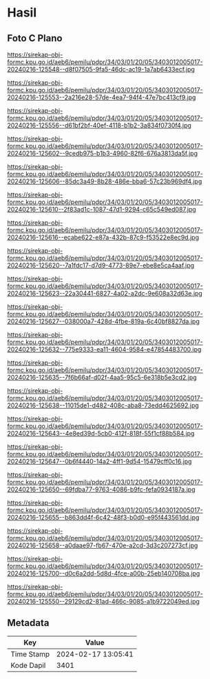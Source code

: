 # Hasil

## Foto C Plano

https://sirekap-obj-formc.kpu.go.id/aeb6/pemilu/pdpr/34/03/01/20/05/3403012005017-20240216-125548--d8f07505-9fa5-46dc-ac19-1a7ab6433ecf.jpg

https://sirekap-obj-formc.kpu.go.id/aeb6/pemilu/pdpr/34/03/01/20/05/3403012005017-20240216-125553--2a216e28-57de-4ea7-94f4-47e7bc413cf9.jpg

https://sirekap-obj-formc.kpu.go.id/aeb6/pemilu/pdpr/34/03/01/20/05/3403012005017-20240216-125556--d61bf2bf-40ef-4118-b1b2-3a834f0730f4.jpg

https://sirekap-obj-formc.kpu.go.id/aeb6/pemilu/pdpr/34/03/01/20/05/3403012005017-20240216-125602--9cedb975-b1b3-4960-82f6-676a3813da5f.jpg

https://sirekap-obj-formc.kpu.go.id/aeb6/pemilu/pdpr/34/03/01/20/05/3403012005017-20240216-125606--85dc3a49-8b28-486e-bba6-57c23b969df4.jpg

https://sirekap-obj-formc.kpu.go.id/aeb6/pemilu/pdpr/34/03/01/20/05/3403012005017-20240216-125610--2f83ad1c-1087-47d1-9294-c65c549ed087.jpg

https://sirekap-obj-formc.kpu.go.id/aeb6/pemilu/pdpr/34/03/01/20/05/3403012005017-20240216-125616--ecabe622-e87a-432b-87c9-f53522e8ec9d.jpg

https://sirekap-obj-formc.kpu.go.id/aeb6/pemilu/pdpr/34/03/01/20/05/3403012005017-20240216-125620--7a1fdc17-d7d9-4773-89e7-ebe8e5ca4aaf.jpg

https://sirekap-obj-formc.kpu.go.id/aeb6/pemilu/pdpr/34/03/01/20/05/3403012005017-20240216-125623--22a30441-6827-4a02-a2dc-9e608a32d63e.jpg

https://sirekap-obj-formc.kpu.go.id/aeb6/pemilu/pdpr/34/03/01/20/05/3403012005017-20240216-125627--038000a7-428d-4fbe-819a-6c40bf8827da.jpg

https://sirekap-obj-formc.kpu.go.id/aeb6/pemilu/pdpr/34/03/01/20/05/3403012005017-20240216-125632--775e9333-ea11-4604-9584-e47854483700.jpg

https://sirekap-obj-formc.kpu.go.id/aeb6/pemilu/pdpr/34/03/01/20/05/3403012005017-20240216-125635--7f6b66af-d02f-4aa5-95c5-6e318b5e3cd2.jpg

https://sirekap-obj-formc.kpu.go.id/aeb6/pemilu/pdpr/34/03/01/20/05/3403012005017-20240216-125638--11015de1-d482-408c-aba8-73edd4625692.jpg

https://sirekap-obj-formc.kpu.go.id/aeb6/pemilu/pdpr/34/03/01/20/05/3403012005017-20240216-125643--4e8ed39d-5cb0-412f-818f-55f1cf88b584.jpg

https://sirekap-obj-formc.kpu.go.id/aeb6/pemilu/pdpr/34/03/01/20/05/3403012005017-20240216-125647--0b6f4440-14a2-4ff1-9d54-15479cff0c16.jpg

https://sirekap-obj-formc.kpu.go.id/aeb6/pemilu/pdpr/34/03/01/20/05/3403012005017-20240216-125650--69fdba77-9763-4086-b9fc-fefa0934187a.jpg

https://sirekap-obj-formc.kpu.go.id/aeb6/pemilu/pdpr/34/03/01/20/05/3403012005017-20240216-125655--b863dd4f-6c42-48f3-b0d0-e95f443561dd.jpg

https://sirekap-obj-formc.kpu.go.id/aeb6/pemilu/pdpr/34/03/01/20/05/3403012005017-20240216-125658--a0daae97-fb67-470e-a2cd-3d3c207273cf.jpg

https://sirekap-obj-formc.kpu.go.id/aeb6/pemilu/pdpr/34/03/01/20/05/3403012005017-20240216-125700--d0c6a2dd-5d8d-4fce-a00b-25eb140708ba.jpg

https://sirekap-obj-formc.kpu.go.id/aeb6/pemilu/pdpr/34/03/01/20/05/3403012005017-20240216-125550--29129cd2-81ad-466c-9085-a1b9722049ed.jpg


## Metadata

| Key        | Value               |
| ---------- | ------------------- |
| Time Stamp | 2024-02-17 13:05:41 |
| Kode Dapil | 3401                |



